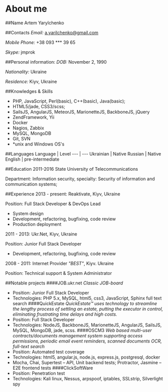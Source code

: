 # About me

##Name
Artem Yarylchenko

##Contacts
*Email:* [a.yarilchenko@gmail.com](mailto:a.yarilchenko@gmail.com)

*Mobile Phone:* +38 093 *** 39 65

*Skype:* jmprok

##Personal information:
*DOB:* November 2, 1990

*Nationality:* Ukraine

*Residence:* Kiyv, Ukraine

##Knowledges & Skills
- PHP, JavaScript, Perl(basic), C++(basic), Java(basic);
- HTML5/jade, CSS3/scss;
- SailsJS, AngularJS, MeteorJS, MarionetteJS, BackboneJS, jQuery
- ZendFramework, Yii
- Docker
- Nagios, Zabbix
- MySQL, MongoDB
- Git, SVN
- *unix and Windows OS's

##Languages
Language | Level
--- | ---
Ukrainian | Native
Russian | Native
English | pre-intermediate

##Education
2011-2016 State University of Telecommunications

Department: Information security, specialty:  Security of information and communication systems;

##Experience
2013 - present: Reaktivate, Kiyv, Ukraine

Position: Full Stack Developer & DevOps Lead
- System design
- Development, refactoring, bugfixing, code review
- Production deployment

2011 - 2013: Ukr.Net, Kiyv, Ukraine

Position: Junior Full Stack Developer
- Development, refactoring, bugfixing, code review

2008 - 2011: Internet Provider *"BEST"*, Kiyv. Ukraine

Position: Technical support & System Administrator


##Notable projects
####JOB.ukr.net
*Classic JOB-board*
- Position: Junior Full Stack Developer
- Technologies: PHP 5.x, MySQL, html5, css3, JavaScript, Sphinx full text search
####QuickEstate
*QuickEstate™ uses technology to streamline the lengthy process of settling an estate, putting the executor in control, eliminating frustrating time delays and high costs.*
- Position: Full Stack Developer
- Technologies: NodeJS, BackboneJS, MarionetteJS, AngularJS, SailsJS, MySQL, MongoDB, jade, scss.
####OSCM3
*Web based multi-user contracts/documents management system supporting access permissions, periodic email event reminders, scanned documents OCR, full-text search*
- Position: Automated test coverage
- Technologies: html5, angular.js, node.js, express.js, postgresql, docker
- Mocha, Chai, Supertest – API, Unit backend tests; Protractor, Jasmine – E2E frontend tests
####ClickSoftWare
- Position: Penetration test
- Technologies: Kali linux, Nessus, arpspoof, iptables, SSLstrip, Silverlight spy

